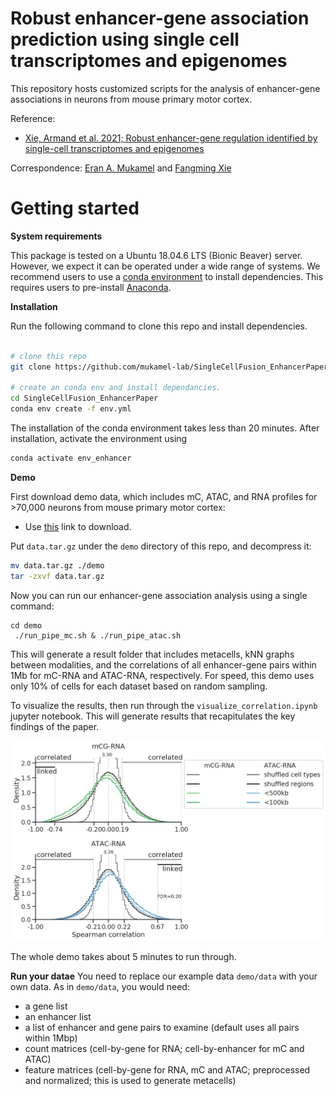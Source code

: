 # Robust enhancer-gene association prediction using single cell transcriptomes and epigenomes


This repository hosts customized scripts for the analysis of enhancer-gene associations in neurons from mouse primary motor cortex.

Reference:
- [Xie, Armand et al. 2021; Robust enhancer-gene regulation identified by single-cell transcriptomes and epigenomes](https://www.biorxiv.org/content/10.1101/2021.10.25.465795v1)

Correspondence: [Eran A. Mukamel](mailto:emukamel@ucsd.edu) and [Fangming Xie](mailto:f7xie@ucsd.edu)

# Getting started
**System requirements**

This package is tested on a Ubuntu 18.04.6 LTS (Bionic Beaver) server. However, we expect it can be operated under a wide range of systems.
We recommend users to use a [conda environment](https://docs.conda.io/projects/conda/en/latest/user-guide/getting-started.html) to install dependencies. This requires users to pre-install [Anaconda](https://www.anaconda.com/products/individual).

**Installation**

Run the following command to clone this repo and install dependencies.
```bash

# clone this repo
git clone https://github.com/mukamel-lab/SingleCellFusion_EnhancerPaper.git

# create an conda env and install dependancies.
cd SingleCellFusion_EnhancerPaper
conda env create -f env.yml
```
The installation of the conda environment takes less than 20 minutes. After installation, activate the environment using
```bash
conda activate env_enhancer
```

**Demo**

First download demo data, which includes mC, ATAC, and RNA profiles for >70,000 neurons from mouse primary motor cortex:
- Use [this]() link to download.

Put `data.tar.gz` under the `demo` directory of this repo, and decompress it:
```bash
mv data.tar.gz ./demo
tar -zxvf data.tar.gz 
```

Now you can run our enhancer-gene association analysis using a single command:
```
cd demo
 ./run_pipe_mc.sh & ./run_pipe_atac.sh
```
This will generate a result folder that includes metacells, kNN graphs between modalities, and the correlations of all enhancer-gene pairs within 1Mb for mC-RNA and ATAC-RNA, respectively. For speed, this demo uses only 10% of cells for each dataset based on random sampling.

To visualize the results, then run through the `visualize_correlation.ipynb` jupyter notebook. This will generate results that recapitulates the key findings of the paper.

![](./doc/result_dist.png)

The whole demo takes about 5 minutes to run through.


**Run your datae**
You need to replace our example data `demo/data` with your own data. As in `demo/data`, you would need:
- a gene list
- an enhancer list
- a list of enhancer and gene pairs to examine (default uses all pairs within 1Mbp)
- count matrices (cell-by-gene for RNA; cell-by-enhancer for mC and ATAC)
- feature matrices (cell-by-gene for RNA, mC and ATAC; preprocessed and normalized; this is used to generate metacells)

